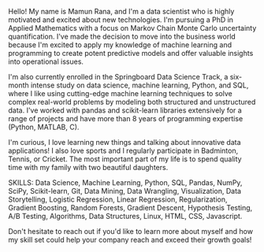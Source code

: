 Hello! My name is Mamun Rana, and I'm a data scientist who is highly motivated and excited about new technologies. I'm pursuing a PhD in Applied Mathematics with a focus on Markov Chain Monte Carlo uncertainty quantification. I've made the decision to move into the business world because I'm excited to apply my knowledge of machine learning and programming to create potent predictive models and offer valuable insights into operational issues.

I'm also currently enrolled in the Springboard Data Science Track, a six-month intense study on data science, machine learning, Python, and SQL, where I like using cutting-edge machine learning techniques to solve complex real-world problems by modeling both structured and unstructured data. I've worked with pandas and scikit-learn libraries extensively for a range of projects and have more than 8 years of programming expertise (Python, MATLAB, C).

I'm curious, I love learning new things and talking about innovative data applications! I also love sports and I regularly participate in Badminton, Tennis, or Cricket. The most important part of my life is to spend quality time with my family with two beautiful daughters. 

SKILLS: Data Science, Machine Learning,  Python, SQL, Pandas, NumPy, SciPy, Scikit-learn, Git, Data Mining, Data Wrangling, Visualization, Data Storytelling, Logistic Regression, Linear Regression, Regularization, Gradient Boosting, Random Forests,  Gradient Descent, Hypothesis Testing, A/B Testing, Algorithms, Data Structures, Linux, HTML, CSS, Javascript.

Don't hesitate to reach out if you'd like to learn more about myself and how my skill set could help your company reach and exceed their growth goals!

<!--
**amamun/amamun** is a ✨ _special_ ✨ repository because its `README.md` (this file) appears on your GitHub profile.

Here are some ideas to get you started:

- 🔭 I’m currently working on ...
- 🌱 I’m currently learning ...
- 👯 I’m looking to collaborate on ...
- 🤔 I’m looking for help with ...
- 💬 Ask me about ...
- 📫 How to reach me: ...
- 😄 Pronouns: ...
- ⚡ Fun fact: ...
-->
